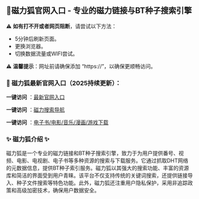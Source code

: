 <h2>
  <strong>💙磁力狐官网入口 - 专业的磁力链接与BT种子搜索引擎</strong>
</h2>
<p>⚠ <strong>如有打不开或者网页阻断</strong>，请尝试以下方法：</p>
<ul>
  <li>5分钟后刷新页面。</li>
  <li>更换浏览器。</li>
  <li>切换数据流量或WIFI尝试。</li>
</ul>
<p>⚠ <strong>温馨提示</strong>：网址前请确保添加 “https://”，以确保更顺畅访问。</p>
<h3>


  <strong>📌 磁力狐最新官网入口（2025持续更新）：</strong>
</h3>
<p> <strong>一键访问</strong> ：<a href="https://cilihu.litxdh.com">最新官网入口</a></p>
<p> <strong>一键访问</strong> ：<a href="https://cilisousuodaohang.litxdh.com">磁力搜索导航</a></p>
<p><strong>一键访问</strong> ：<a href="https://wangpanziyuan.pages.dev/">电子书/电影/音乐/漫画/游戏下载</a></p>
<h3>


  <strong>✨ 磁力狐介绍 ✨</strong>
</h3>
<p>磁力狐是一个专业的磁力链接和BT种子搜索引擎，致力于为用户提供番号、视频、电影、电视剧、电子书等多种资源的搜索与下载服务。它通过抓取DHT网络的元数据信息，提供BT种子索引服务。磁力狐以其强大的搜索功能、丰富的资源库和简洁的界面受到用户青睐。该平台不仅支持传统的关键词搜索，还提供链接导入、种子文件搜索等特色功能。此外，磁力狐还注重用户隐私保护，采用非追踪政策和高级加密技术，确保用户数据安全。</p>

